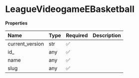 # LeagueVideogameEBasketball

**Properties**

| Name            | Type | Required | Description |
| :-------------- | :--- | :------- | :---------- |
| current_version | str  | ✅       |             |
| id\_            | any  | ✅       |             |
| name            | any  | ✅       |             |
| slug            | any  | ✅       |             |
